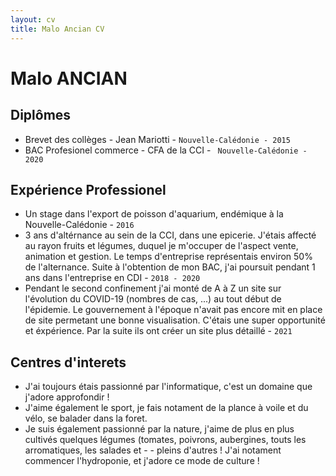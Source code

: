```yaml
---
layout: cv
title: Malo Ancian CV
---
```

# Malo ANCIAN
## Diplômes

- Brevet des collèges - Jean Mariotti - `Nouvelle-Calédonie - 2015`
- BAC Profesionel commerce - CFA de la CCI - ` Nouvelle-Calédonie - 2020`

## Expérience Professionel

- Un stage dans l'export de poisson d'aquarium, endémique à la Nouvelle-Calédonie - `2016`
- 3 ans d'altérnance au sein de la CCI, dans une epicerie. J'étais affecté au rayon fruits et légumes, duquel je m'occuper de l'aspect vente, animation et gestion. Le temps d'entreprise représentais environ 50% de l'alternance. Suite à l'obtention de mon BAC, j'ai poursuit pendant 1 ans dans l'entreprise en CDI - `2018 - 2020`
- Pendant le second confinement j'ai monté de A à Z un site sur l'évolution du COVID-19 (nombres de cas, ...) au tout début de l'épidemie. Le gouvernement à l'époque n'avait pas encore mit en place de site permetant une bonne visualisation. C'étais une super opportunité et éxpérience. Par la suite ils ont créer un site plus détaillé - `2021`



## Centres d'interets

- J'ai toujours étais passionné par l'informatique, c'est un domaine que j'adore approfondir !
- J'aime également le sport, je fais notament de la plance à voile et du vélo, se balader dans la foret.
- Je suis également passionné par la nature, j'aime de plus en plus cultivés quelques légumes (tomates, poivrons, aubergines, touts les arromatiques, les salades et - - pleins d'autres ! J'ai notament commencer l'hydroponie, et j'adore ce mode de culture !



<!-- ### Footer

Last updated: May 2013 -->



